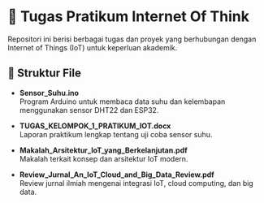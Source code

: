 # 📡 Tugas Pratikum Internet Of Think 

Repositori ini berisi berbagai tugas dan proyek yang berhubungan dengan Internet of Things (IoT) untuk keperluan akademik. 

## 📁 Struktur File

- **Sensor_Suhu.ino**  
  Program Arduino untuk membaca data suhu dan kelembapan menggunakan sensor DHT22 dan ESP32.

- **TUGAS_KELOMPOK_1_PRATIKUM_IOT.docx**  
  Laporan praktikum lengkap tentang uji coba sensor suhu.

- **Makalah_Arsitektur_IoT_yang_Berkelanjutan.pdf**  
  Makalah terkait konsep dan arsitektur IoT modern.

- **Review_Jurnal_An_IoT_Cloud_and_Big_Data_Review.pdf**  
  Review jurnal ilmiah mengenai integrasi IoT, cloud computing, dan big data.
